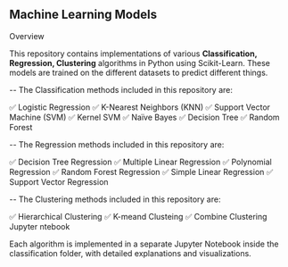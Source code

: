 ## Machine Learning Models

Overview

This repository contains implementations of various **Classification, Regression, Clustering** algorithms in Python using Scikit-Learn. These models are trained on the different datasets to predict different things.

-- The Classification methods included in this repository are:

✅ Logistic Regression
✅ K-Nearest Neighbors (KNN)
✅ Support Vector Machine (SVM)
✅ Kernel SVM
✅ Naïve Bayes
✅ Decision Tree
✅ Random Forest

-- The Regression methods included in this repository are:

✅ Decision Tree Regression
✅ Multiple Linear Regression
✅ Polynomial Regression
✅ Random Forest Regression
✅ Simple Linear Regression
✅ Support Vector Regression


-- The Clustering methods included in this repository are:

✅ Hierarchical Clustering
✅ K-meand Clusteing
✅ Combine Clustering Jupyter ntebook


Each algorithm is implemented in a separate Jupyter Notebook inside the classification folder, with detailed explanations and visualizations.
